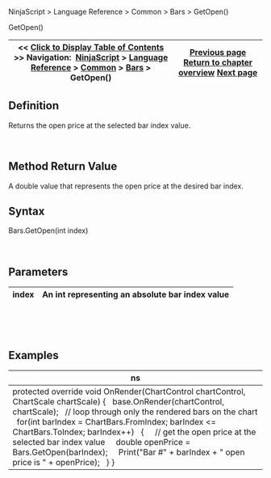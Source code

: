 ﻿


NinjaScript \> Language Reference \> Common \> Bars \> GetOpen()






















GetOpen()







| \<\< [Click to Display Table of Contents](getopen.md) \>\> **Navigation:**     [NinjaScript](ninjascript.md) \> [Language Reference](language_reference_wip.md) \> [Common](common.md) \> [Bars](bars.md) \> GetOpen() | [Previous page](getlow.md) [Return to chapter overview](bars.md) [Next page](getsessionendtime.md) |
| --- | --- |











## Definition


Returns the open price at the selected bar index value.


 


## Method Return Value


A double value that represents the open price at the desired bar index.


## 


## Syntax


Bars.GetOpen(int index)


 


## Parameters




| index | An int representing an absolute bar index value |
| --- | --- |



 


 


## Examples




| ns |
| --- |
| protected override void OnRender(ChartControl chartControl, ChartScale chartScale) {    base.OnRender(chartControl, chartScale);    // loop through only the rendered bars on the chart    for(int barIndex \= ChartBars.FromIndex; barIndex \<\= ChartBars.ToIndex; barIndex\+\+)    {      // get the open price at the selected bar index value      double openPrice \= Bars.GetOpen(barIndex);      Print("Bar \#" \+ barIndex \+ " open price is " \+ openPrice);    } } |









